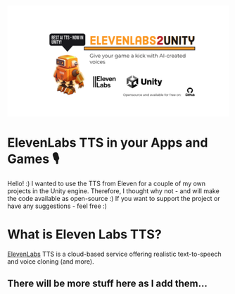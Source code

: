 ![Banner](https://github.com/Kamil-Roszak/ElevenLabsForUnity/blob/main/TTS2UnityBanner.png)
# ElevenLabs TTS in your Apps and Games 🎙️
Hello! :)
I wanted to use the TTS from Eleven for a couple of my own projects in the Unity engine.
Therefore, I thought why not - and will make the code available as open-source :)
If you want to support the project or have any suggestions - feel free :)


# What is Eleven Labs TTS?

[ElevenLabs](https://beta.elevenlabs.io/) TTS is a cloud-based service offering realistic text-to-speech and voice cloning (and more).

## There will be more stuff here as I add them...
